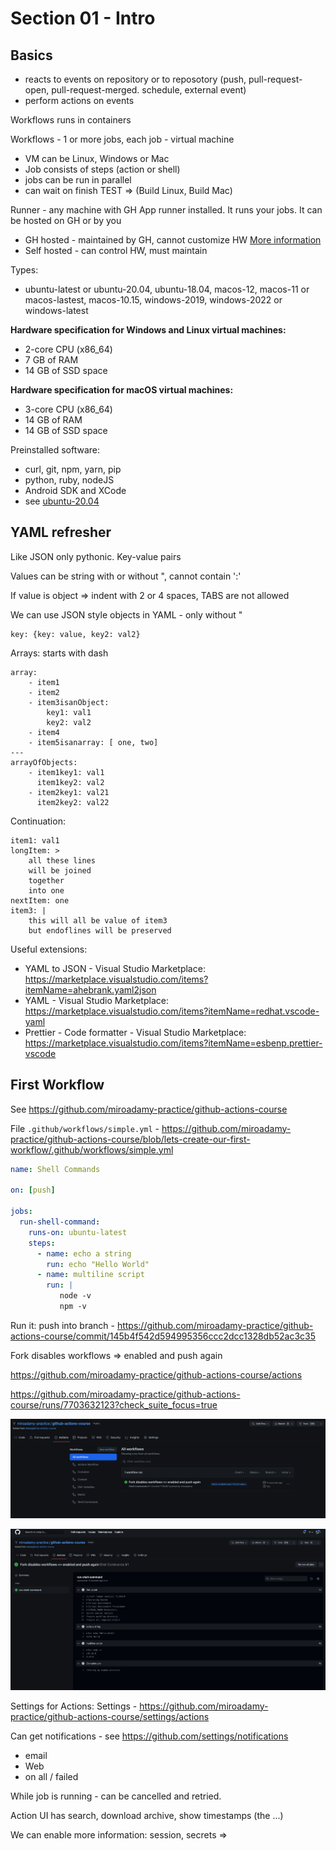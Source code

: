 # Section 01 - Intro


## Basics

* reacts to events on repository or to reposotory (push, pull-request-open, pull-request-merged. schedule, external event)
* perform actions on events

Workflows runs in containers

Workflows - 1 or more jobs, each job - virtual machine

* VM can be Linux, Windows or Mac
* Job consists of steps (action or shell)
* jobs can be run in parallel
* can wait on finish TEST => (Build Linux, Build Mac)

Runner - any machine with GH App runner installed. It runs your jobs. It can be hosted on GH or by you

* GH hosted - maintained by GH, cannot customize HW [More information](https://docs.github.com/en/actions/using-github-hosted-runners/about-github-hosted-runners#supported-software)
* Self hosted - can control HW, must maintain

Types:

* ubuntu-latest or ubuntu-20.04, ubuntu-18.04, macos-12, macos-11 or macos-lastest, macos-10.15, windows-2019, windows-2022 or windows-latest 

**Hardware specification for Windows and Linux virtual machines:**

* 2-core CPU (x86_64)
* 7 GB of RAM
* 14 GB of SSD space

**Hardware specification for macOS virtual machines:**

* 3-core CPU (x86_64)
* 14 GB of RAM
* 14 GB of SSD space

Preinstalled software:

* curl, git, npm, yarn, pip
* python, ruby, nodeJS
* Android SDK and XCode
* see [ubuntu-20.04](https://github.com/actions/virtual-environments/blob/main/images/linux/Ubuntu2004-Readme.md)


## YAML refresher

Like JSON only pythonic. Key-value pairs

Values can be string with or without ", cannot contain ':'

If value is object => indent with 2 or 4 spaces, TABS are not allowed

We can use JSON style objects in YAML - only without "

```
key: {key: value, key2: val2}
```

Arrays: starts with dash

```
array:
    - item1
    - item2 
    - item3isanObject:
        key1: val1
        key2: val2
    - item4
    - item5isanarray: [ one, two]
---
arrayOfObjects:
    - item1key1: val1
      item1key2: val2
    - item2key1: val21
      item2key2: val22
```

Continuation:

```
item1: val1
longItem: >
    all these lines
    will be joined
    together
    into one
nextItem: one
item3: |
    this will all be value of item3
    but endoflines will be preserved
```

Useful extensions:

* YAML to JSON - Visual Studio Marketplace: https://marketplace.visualstudio.com/items?itemName=ahebrank.yaml2json
* YAML - Visual Studio Marketplace: https://marketplace.visualstudio.com/items?itemName=redhat.vscode-yaml
* Prettier - Code formatter - Visual Studio Marketplace: https://marketplace.visualstudio.com/items?itemName=esbenp.prettier-vscode

## First Workflow

See https://github.com/miroadamy-practice/github-actions-course

File `.github/workflows/simple.yml` - https://github.com/miroadamy-practice/github-actions-course/blob/lets-create-our-first-workflow/.github/workflows/simple.yml

```yaml
name: Shell Commands

on: [push]

jobs:
  run-shell-command:
    runs-on: ubuntu-latest
    steps: 
      - name: echo a string
        run: echo "Hello World"
      - name: multiline script 
        run: |
           node -v 
           npm -v
```

Run it: push into branch - https://github.com/miroadamy-practice/github-actions-course/commit/145b4f542d594995356ccc2dcc1328db52ac3c35

Fork disables workflows => enabled and push again




https://github.com/miroadamy-practice/github-actions-course/actions

https://github.com/miroadamy-practice/github-actions-course/runs/7703632123?check_suite_focus=true

![](./img/first-1.png)

![](./img/first-2.png)

Settings for Actions: Settings - https://github.com/miroadamy-practice/github-actions-course/settings/actions

Can get notifications - see https://github.com/settings/notifications

* email
* Web
* on all / failed

While job is running - can be cancelled and retried.

Action UI has search, download archive, show timestamps (the ...)

We can enable more information: session, secrets => 


